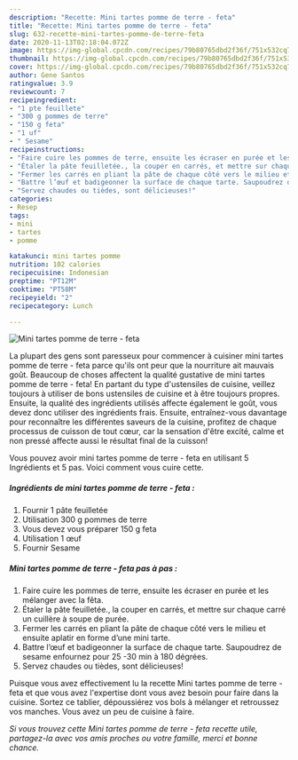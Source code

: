```yaml
---
description: "Recette: Mini tartes pomme de terre - feta"
title: "Recette: Mini tartes pomme de terre - feta"
slug: 632-recette-mini-tartes-pomme-de-terre-feta
date: 2020-11-13T02:18:04.072Z
image: https://img-global.cpcdn.com/recipes/79b80765dbd2f36f/751x532cq70/mini-tartes-pomme-de-terre-feta-photo-principale-de-la-recette.jpg
thumbnail: https://img-global.cpcdn.com/recipes/79b80765dbd2f36f/751x532cq70/mini-tartes-pomme-de-terre-feta-photo-principale-de-la-recette.jpg
cover: https://img-global.cpcdn.com/recipes/79b80765dbd2f36f/751x532cq70/mini-tartes-pomme-de-terre-feta-photo-principale-de-la-recette.jpg
author: Gene Santos
ratingvalue: 3.9
reviewcount: 7
recipeingredient:
- "1 pte feuillete"
- "300 g pommes de terre"
- "150 g feta"
- "1 uf"
- " Sesame"
recipeinstructions:
- "Faire cuire les pommes de terre, ensuite les écraser en purée et les mélanger avec la fêta."
- "Étaler la pâte feuilletée., la couper en carrés, et mettre sur chaque carré un cuillère à soupe de purée."
- "Fermer les carrés en pliant la pâte de chaque côté vers le milieu et ensuite aplatir en forme d’une mini tarte."
- "Battre l’œuf et badigeonner la surface de chaque tarte. Saupoudrez de sesame enfournez pour 25 -30 min à 180 dégrées."
- "Servez chaudes ou tièdes, sont délicieuses!"
categories:
- Resep
tags:
- mini
- tartes
- pomme

katakunci: mini tartes pomme 
nutrition: 102 calories
recipecuisine: Indonesian
preptime: "PT12M"
cooktime: "PT58M"
recipeyield: "2"
recipecategory: Lunch

---
```



![Mini tartes pomme de terre - feta](https://img-global.cpcdn.com/recipes/79b80765dbd2f36f/751x532cq70/mini-tartes-pomme-de-terre-feta-photo-principale-de-la-recette.jpg)

La plupart des gens sont paresseux pour commencer à cuisiner mini tartes pomme de terre - feta parce qu'ils ont peur que la nourriture ait mauvais goût. Beaucoup de choses affectent la qualité gustative de mini tartes pomme de terre - feta! En partant du type d'ustensiles de cuisine, veillez toujours à utiliser de bons ustensiles de cuisine et à être toujours propres. Ensuite, la qualité des ingrédients utilisés affecte également le goût, vous devez donc utiliser des ingrédients frais. Ensuite, entraînez-vous davantage pour reconnaître les différentes saveurs de la cuisine, profitez de chaque processus de cuisson de tout cœur, car la sensation d'être excité, calme et non pressé affecte aussi le résultat final de la cuisson!

<!--inarticleads1-->

Vous pouvez avoir mini tartes pomme de terre - feta en utilisant 5 Ingrédients et 5 pas. Voici comment vous cuire cette.

##### Ingrédients de mini tartes pomme de terre - feta :

1. Fournir 1 pâte feuilletée
1. Utilisation 300 g pommes de terre
1. Vous devez vous préparer 150 g feta
1. Utilisation 1 œuf
1. Fournir  Sesame




<!--inarticleads2-->

##### Mini tartes pomme de terre - feta pas à pas :

1. Faire cuire les pommes de terre, ensuite les écraser en purée et les mélanger avec la fêta.
1. Étaler la pâte feuilletée., la couper en carrés, et mettre sur chaque carré un cuillère à soupe de purée.
1. Fermer les carrés en pliant la pâte de chaque côté vers le milieu et ensuite aplatir en forme d’une mini tarte.
1. Battre l’œuf et badigeonner la surface de chaque tarte. Saupoudrez de sesame enfournez pour 25 -30 min à 180 dégrées.
1. Servez chaudes ou tièdes, sont délicieuses!




<!--inarticleads1-->

<p>
Puisque vous avez effectivement lu la recette Mini tartes pomme de terre - feta et que vous avez l'expertise dont vous avez besoin pour faire dans la cuisine. Sortez ce tablier, dépoussiérez vos bols à mélanger et retroussez vos manches. Vous avez un peu de cuisine à faire.
</p>

<p>
<i>Si vous trouvez cette Mini tartes pomme de terre - feta recette utile, partagez-la avec vos amis proches ou votre famille, merci et bonne chance.</i>
</p>
